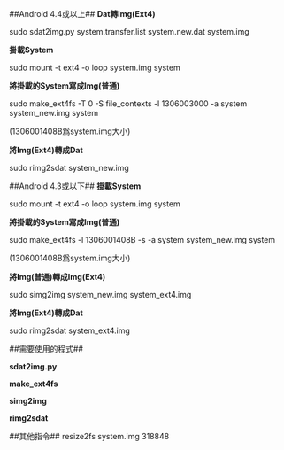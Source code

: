 ##Android 4.4或以上##
**Dat轉Img(Ext4)**


sudo sdat2img.py system.transfer.list system.new.dat system.img


**掛載System**


sudo mount -t ext4 -o loop system.img system


**將掛載的System寫成Img(普通)**


sudo make_ext4fs -T 0 -S file_contexts -l 1306003000 -a system system_new.img system

(1306001408B爲system.img大小)


**將Img(Ext4)轉成Dat**


sudo rimg2sdat system_new.img


##Android 4.3或以下##
**掛載System**


sudo mount -t ext4 -o loop system.img system


**將掛載的System寫成Img(普通)**


sudo make_ext4fs -l 1306001408B -s -a system system_new.img system

(1306001408B爲system.img大小)


**將Img(普通)轉成Img(Ext4)**


sudo simg2img system_new.img system_ext4.img


**將Img(Ext4)轉成Dat**


sudo rimg2sdat system_ext4.img


##需要使用的程式##

**sdat2img.py**

**make_ext4fs**

**simg2img**

**rimg2sdat**

##其他指令##
resize2fs system.img 318848
